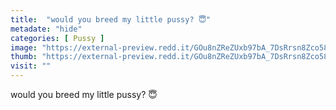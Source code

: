 ```yaml
---
title:  "would you breed my little pussy? 😇"
metadate: "hide"
categories: [ Pussy ]
image: "https://external-preview.redd.it/GOu8nZReZUxb97bA_7DsRrsn8Zco58oE4LoRnJrqQ_k.jpg?auto=webp&s=7dfd3efd41e3f0913dffad05882b2a07f69a2a2a"
thumb: "https://external-preview.redd.it/GOu8nZReZUxb97bA_7DsRrsn8Zco58oE4LoRnJrqQ_k.jpg?width=1080&crop=smart&auto=webp&s=8385ac8f23d48d24f76d1add76d925ccb0fbd142"
visit: ""
---
```

would you breed my little pussy? 😇

